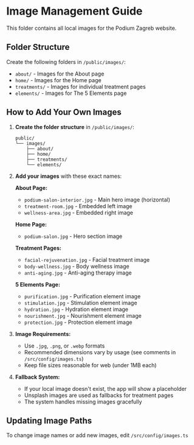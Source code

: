 
# Image Management Guide

This folder contains all local images for the Podium Zagreb website.

## Folder Structure

Create the following folders in `/public/images/`:

- `about/` - Images for the About page
- `home/` - Images for the Home page  
- `treatments/` - Images for individual treatment pages
- `elements/` - Images for The 5 Elements page

## How to Add Your Own Images

1. **Create the folder structure** in `/public/images/`:
   ```
   public/
   └── images/
       ├── about/
       ├── home/
       ├── treatments/
       └── elements/
   ```

2. **Add your images** with these exact names:

   **About Page:**
   - `podium-salon-interior.jpg` - Main hero image (horizontal)
   - `treatment-room.jpg` - Embedded left image
   - `wellness-area.jpg` - Embedded right image

   **Home Page:**
   - `podium-salon.jpg` - Hero section image

   **Treatment Pages:**
   - `facial-rejuvenation.jpg` - Facial treatment image
   - `body-wellness.jpg` - Body wellness image
   - `anti-aging.jpg` - Anti-aging therapy image

   **5 Elements Page:**
   - `purification.jpg` - Purification element image
   - `stimulation.jpg` - Stimulation element image
   - `hydration.jpg` - Hydration element image
   - `nourishment.jpg` - Nourishment element image
   - `protection.jpg` - Protection element image

3. **Image Requirements:**
   - Use `.jpg`, `.png`, or `.webp` formats
   - Recommended dimensions vary by usage (see comments in `/src/config/images.ts`)
   - Keep file sizes reasonable for web (under 1MB each)

4. **Fallback System:**
   - If your local image doesn't exist, the app will show a placeholder
   - Unsplash images are used as fallbacks for treatment pages
   - The system handles missing images gracefully

## Updating Image Paths

To change image names or add new images, edit `/src/config/images.ts`
